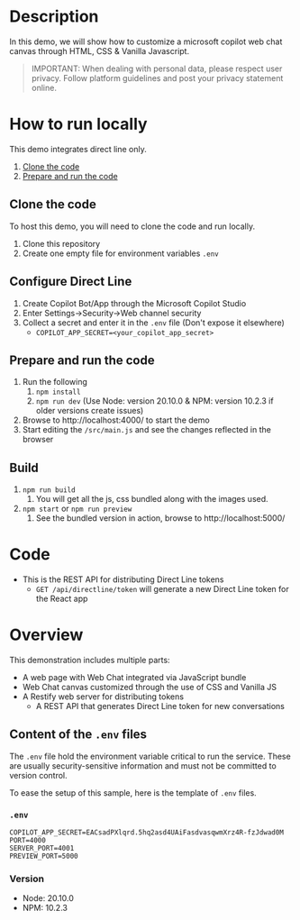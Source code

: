# Description

In this demo, we will show how to customize a microsoft copilot web chat canvas through HTML, CSS & Vanilla Javascript. 

> IMPORTANT: When dealing with personal data, please respect user privacy. Follow platform guidelines and post your privacy statement online.

# How to run locally

This demo integrates direct line only.

1. [Clone the code](#clone-the-code)
1. [Prepare and run the code](#prepare-and-run-the-code)

## Clone the code

To host this demo, you will need to clone the code and run locally.

1. Clone this repository
1. Create one empty file for environment variables `.env`


## Configure Direct Line
1. Create Copilot Bot/App through the Microsoft Copilot Studio
2. Enter Settings->Security->Web channel security
3. Collect a secret and enter it in the `.env` file (Don't expose it elsewhere)
      -  `COPILOT_APP_SECRET=<your_copilot_app_secret>`  


## Prepare and run the code

1. Run the following
   1. `npm install`
   1. `npm run dev` (Use Node: version 20.10.0 & NPM: version 10.2.3 if older versions create issues)
1. Browse to http://localhost:4000/ to start the demo
1. Start editing the `/src/main.js` and see the changes reflected in the browser

## Build

1. `npm run build` 
   1. You will get all the js, css bundled along with the images used.
2. `npm start` or `npm run preview`
   1. See the bundled version in action, browse to http://localhost:5000/

# Code

-  This is the REST API for distributing Direct Line tokens
   -  `GET /api/directline/token` will generate a new Direct Line token for the React app

# Overview

This demonstration includes multiple parts:

-  A web page with Web Chat integrated via JavaScript bundle
-  Web Chat canvas customized through the use of CSS and Vanilla JS
-  A Restify web server for distributing tokens
   -  A REST API that generates Direct Line token for new conversations


## Content of the `.env` files

The `.env` file hold the environment variable critical to run the service. These are usually security-sensitive information and must not be committed to version control.

To ease the setup of this sample, here is the template of `.env` files.

### `.env`

```
COPILOT_APP_SECRET=EACsadPXlqrd.5hq2asd4UAiFasdvasqwmXrz4R-fzJdwad0M
PORT=4000
SERVER_PORT=4001
PREVIEW_PORT=5000
```

### Version
- Node: 20.10.0
- NPM: 10.2.3
